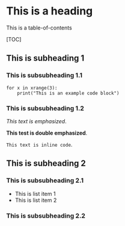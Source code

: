 This is a heading
=================

This is a table-of-contents

[TOC]

This is subheading 1
--------------------

### This is subsubheading 1.1

	for x in xrange(3):
		print("This is an example code block")


### This is subsubheading 1.2

_This text is emphasized_.

__This test is double emphasized__.

`This text is inline code`.


This is subheading 2
--------------------

### This is subsubheading 2.1

* This is list item 1
* This is list item 2

### This is subsubheading 2.2